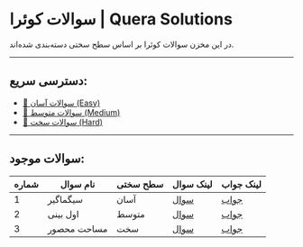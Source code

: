 # سوالات کوئرا | Quera Solutions

در این مخزن سوالات کوئرا بر اساس سطح سختی دسته‌بندی شده‌اند.

---

## دسترسی سریع:
- [📁 سوالات آسان (Easy)](./Easy)
- [📁 سوالات متوسط (Medium)](./Medium)
- [📁 سوالات سخت (Hard)](./Hard)

---

## سوالات موجود:
| شماره | نام سوال       | سطح سختی | لینک سوال | لینک جواب |
|-------|----------------|-----------|-----------|-----------|
| 1     | سیگماگیر       | آسان      | [سوال](https://quera.ir/problemset/647) | [جواب](./Easy/answer1.py) |
| 2     | اول بینی       | متوسط     | [سوال](https://quera.ir/problemset/649) | [جواب](./Medium/answer2.py) |
| 3     | مساحت محصور    | سخت       | [سوال](https://quera.ir/problemset/9739) | [جواب](./Hard/answer3.py) |
